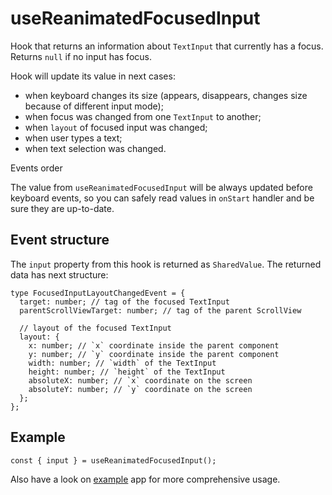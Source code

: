 # useReanimatedFocusedInput

Hook that returns an information about `TextInput` that currently has a focus. Returns `null` if no input has focus.

Hook will update its value in next cases:

* when keyboard changes its size (appears, disappears, changes size because of different input mode);
* when focus was changed from one `TextInput` to another;
* when `layout` of focused input was changed;
* when user types a text;
* when text selection was changed.

Events order

The value from `useReanimatedFocusedInput` will be always updated before keyboard events, so you can safely read values in `onStart` handler and be sure they are up-to-date.

## Event structure[​](/react-native-keyboard-controller/pr-preview/pr-1149/docs/api/hooks/input/use-reanimated-focused-input.md#event-structure "Direct link to Event structure")

The `input` property from this hook is returned as `SharedValue`. The returned data has next structure:

```
type FocusedInputLayoutChangedEvent = {
  target: number; // tag of the focused TextInput
  parentScrollViewTarget: number; // tag of the parent ScrollView

  // layout of the focused TextInput
  layout: {
    x: number; // `x` coordinate inside the parent component
    y: number; // `y` coordinate inside the parent component
    width: number; // `width` of the TextInput
    height: number; // `height` of the TextInput
    absoluteX: number; // `x` coordinate on the screen
    absoluteY: number; // `y` coordinate on the screen
  };
};
```

## Example[​](/react-native-keyboard-controller/pr-preview/pr-1149/docs/api/hooks/input/use-reanimated-focused-input.md#example "Direct link to Example")

```
const { input } = useReanimatedFocusedInput();
```

Also have a look on [example](https://github.com/kirillzyusko/react-native-keyboard-controller/tree/main/example) app for more comprehensive usage.
